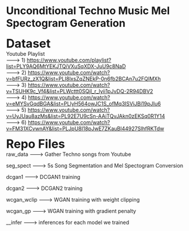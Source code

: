 # Unconditional Techno Music Mel Spectogram Generation
<font size=6>**Dataset**</font> <br /> 
Youtube Playlist <br /> 
---> 1) https://www.youtube.com/playlist?list=PLY9AQ6MtYEKJTQiVXuSqXDX-JuU9c8NaD <br /> 
                 ---> 2) https://www.youtube.com/watch?v=bfFURz_zX1Q&list=PLI8lxsZqZNEkP-0n6fb2BCAn7u2FQIMXh <br /> 
                 ---> 3) https://www.youtube.com/watch?v=TSUHK9c_Vf4&list=PLWcttt0SQjI_r_lyii1pJvDQ-2R94DBV2 <br /> 
                 ---> 4) https://www.youtube.com/watch?v=eMYSvGqdBGA&list=PLlyH564owJC1S_ofMq3ISViJBi19pJIu6 <br /> 
                 ---> 5) https://www.youtube.com/watch?v=UyJUau8azMs&list=PL92E7U9cSn-AAiTQvJAkn0zEKSq0R1Y14 <br /> 
                 ---> 6) https://www.youtube.com/watch?v=FM31XCvwnAY&list=PLJpU8I18pJwE7ZKauBl44927SlhfRKTdw <br /> 


<font size=6>**Repo Files**</font>  <br /> 
raw_data    ---> Gather Techno songs from Youtube

seg_spect   ---> 5s Song Segmentation and Mel Spectogram Conversion

dcgan1      ---> DCGAN1 training

dcgan2      ---> DCGAN2 training

wcgan_wclip ---> WGAN training with weight clipping

wcgan_gp    ---> WGAN training with gradient penalty

__infer     ---> inferences for each model we trained

